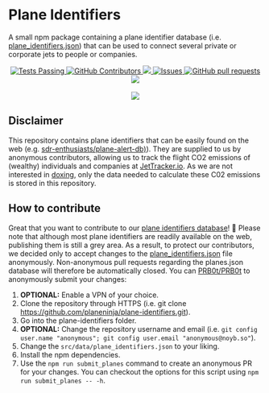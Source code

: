 # Plane Identifiers

A small npm package containing a plane identifier database (i.e. [plane_identifiers.json](src/data/plane_identifiers.json)) that can be used to connect several private or corporate jets to people or companies. 

<p align="center">
    <a href="https://github.com/jettracker-io/plane-identifiers/actions">
        <img alt="Tests Passing" src="https://img.shields.io/github/actions/workflow/status/jettracker-io/plane-identifiers/build_dist.yml" />
    </a>
    <a href="https://github.com/jettracker-io/plane-identifiers/graphs/contributors">
        <img alt="GitHub Contributors" src="https://img.shields.io/github/contributors/jettracker-io/plane-identifiers" />
    </a>
    <a href="https://codecov.io/gh/jettracker-io/plane-identifiers">
        <img src="https://codecov.io/gh/jettracker-io/plane-identifiers/branch/master/graph/badge.svg" />
    </a>
    <a href="https://github.com/jettracker-io/plane-identifiers/issues">
        <img alt="Issues" src="https://img.shields.io/github/issues/jettracker-io/plane-identifiers?color=0088ff" />
    </a>
    <a href="https://github.com/jettracker-io/plane-identifiers/pulls">
        <img alt="GitHub pull requests" src="https://img.shields.io/github/issues-pr/jettracker-io/plane-identifiers?color=0088ff" />
    </a>
    <a href="https://github.com/jettracker-io/plane-identifiers/blob/main/src/data/plane_identifiers.json">
        <img src="https://img.shields.io/endpoint?url=https%3A%2F%2Fraw.githubusercontent.com%2Fjettracker-io%2Fplane-identifiers%2Fmain%2Fsrc%2Fdata%2Fplane_identifiers_badge.json"/>
    </a>
    <br />
    <br />
    <a href="https://github.com/PRB0t/PRB0t">
        <img src="https://img.shields.io/badge/Powered%20by-PRB0T-gray.svg?colorA=4682B4&colorB=21618C&style=for-the-badge"/>
    </a>
</p>

## Disclaimer

This repository contains plane identifiers that can be easily found on the web (e.g. [sdr-enthusiasts/plane-alert-db)](https://github.com/sdr-enthusiasts/plane-alert-db)). They are supplied to us by anonymous contributors, allowing us to track the flight CO2 emissions of (wealthy) individuals and companies at [JetTracker.io](https://jettracker.io). As we are not interested in [doxing](https://en.wikipedia.org/wiki/Doxing), only the data needed to calculate these C02 emissions is stored in this repository.

## How to contribute

Great that you want to contribute to our [plane identifiers database](src/data/plane_identifiers.json)! :tada: Please note that although most plane identifiers are readily available on the web, publishing them is still a grey area. As a result, to protect our contributors, we decided only to accept changes to the [plane_identifiers.json](src/data/plane_identifiers.json) file anonymously. Non-anonymous pull requests regarding the planes.json database will therefore be automatically closed. You can [PRB0t/PRB0t](https://github.com/PRB0t/PRB0t) to anonymously submit your changes:

1.  **OPTIONAL:** Enable a VPN of your choice.
2.  Clone the repository through HTTPS (i.e. git clone <https://github.com/planeninja/plane-identifiers.git>).
3.  Go into the plane-identifiers folder.
4.  **OPTIONAL:** Change the repository username and email (i.e. `git config user.name "anonymous"; git config user.email "anonymous@noyb.so"`).
5.  Change the `src/data/plane_identifiers.json` to your liking.
6.  Install the npm dependencies.
7.  Use the `npm run submit_planes` command to create an anonymous PR for your changes. You can checkout the options for this script using `npm run submit_planes -- -h`.
